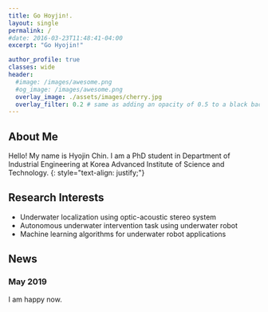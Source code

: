 ```yaml
---
title: Go Hoyjin!.
layout: single
permalink: /
#date: 2016-03-23T11:48:41-04:00
excerpt: "Go Hyojin!"  

author_profile: true
classes: wide
header:
  #image: /images/awesome.png
  #og_image: /images/awesome.png
  overlay_image: ./assets/images/cherry.jpg
  overlay_filter: 0.2 # same as adding an opacity of 0.5 to a black background
---
```

## About Me
Hello! My name is Hyojin Chin. I am a PhD student in Department of Industrial Engineering at Korea Advanced Institute of Science and Technology.
{: style="text-align: justify;"}

## Research Interests
* Underwater localization using optic-acoustic stereo system
* Autonomous underwater intervention task using underwater robot
* Machine learning algorithms for underwater robot applications


## News  
### May 2019  
I am happy now.
